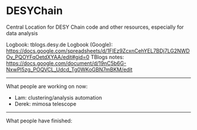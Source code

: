 # DESYChain
Central Location for DESY Chain code and other resources, especially for data analysis

Logbook: tblogs.desy.de
Logbook (Google): https://docs.google.com/spreadsheets/d/1FlEz9ZcxnCehYEL7BDj7LG2NWDOv_PQOYFqOetdXYAA/edit#gid=0
TBlogs notes: https://docs.google.com/document/d/19nC5b6G-NxwPl5zg_POQVCL_Udcd_Tg0WKoGBN7mBKM/edit

---

What people are working on now:
- Lam: clustering/analysis automation
- Derek: mimosa telescope

---

What people have finished:
